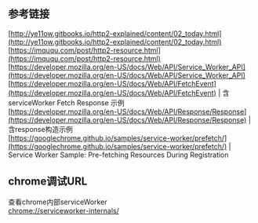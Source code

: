 ## 参考链接
[http://ye11ow.gitbooks.io/http2-explained/content/02_today.html](http://ye11ow.gitbooks.io/http2-explained/content/02_today.html)  
[https://imququ.com/post/http2-resource.html](https://imququ.com/post/http2-resource.html)   
[https://developer.mozilla.org/en-US/docs/Web/API/Service_Worker_API](https://developer.mozilla.org/en-US/docs/Web/API/Service_Worker_API)   
[https://developer.mozilla.org/en-US/docs/Web/API/FetchEvent](https://developer.mozilla.org/en-US/docs/Web/API/FetchEvent) |  含serviceWorker Fetch Response 示例  
[https://developer.mozilla.org/en-US/docs/Web/API/Response/Response](https://developer.mozilla.org/en-US/docs/Web/API/Response/Response) | 含response构造示例  
[https://googlechrome.github.io/samples/service-worker/prefetch/](https://googlechrome.github.io/samples/service-worker/prefetch/)  | Service Worker Sample: Pre-fetching Resources During Registration  



## chrome调试URL
查看chrome内部serviceWorker  
[chrome://serviceworker-internals/](chrome://serviceworker-internals/)    
